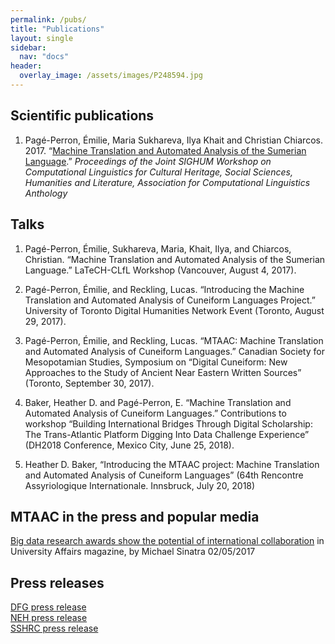 ```yaml
---
permalink: /pubs/
title: "Publications"
layout: single
sidebar:
  nav: "docs"
header:
  overlay_image: /assets/images/P248594.jpg
---
```


## Scientific publications
1. Pagé-Perron, Émilie, Maria Sukhareva, Ilya Khait and Christian Chiarcos. 2017. “[Machine Translation and Automated Analysis of the Sumerian Language](http://www.aclweb.org/anthology/W/W17/W17-2202.pdf).” <em>Proceedings of the Joint SIGHUM Workshop on Computational Linguistics for Cultural Heritage, Social Sciences, Humanities and Literature, Association for Computational Linguistics Anthology</em>

## Talks
1. Pagé-Perron, Émilie, Sukhareva, Maria, Khait, Ilya, and Chiarcos, Christian. “Machine Translation and Automated Analysis of the Sumerian Language.” LaTeCH-CLfL Workshop (Vancouver, August 4, 2017).

2. Pagé-Perron, Émilie, and Reckling, Lucas. “Introducing the Machine Translation and Automated Analysis of Cuneiform Languages Project.” University of Toronto Digital Humanities Network Event (Toronto, August 29, 2017).

3. Pagé-Perron, Émilie, and Reckling, Lucas. “MTAAC: Machine Translation and Automated Analysis of Cuneiform Languages.” Canadian Society for Mesopotamian Studies, Symposium on “Digital Cuneiform: New Approaches to the Study of Ancient Near Eastern Written Sources” (Toronto, September 30, 2017). 

4. Baker, Heather D. and Pagé-Perron, E. “Machine Translation and Automated Analysis of Cuneiform Languages.” Contributions to workshop “Building International Bridges Through Digital Scholarship: The Trans-Atlantic Platform Digging Into Data Challenge Experience” (DH2018 Conference, Mexico City, June 25, 2018).

5. Heather D. Baker, “Introducing the MTAAC project: Machine Translation and Automated Analysis of Cuneiform Languages” (64th Rencontre Assyriologique Internationale. Innsbruck, July 20, 2018)

## MTAAC in the press and popular media
[Big data research awards show the potential of international collaboration](http://www.universityaffairs.ca/opinion/in-my-opinion/big-data-research-awards-show-potential-international-collaboration/) in University Affairs magazine, by Michael Sinatra 02/05/2017


## Press releases
[DFG press release](http://www.dfg.de/foerderung/info_wissenschaft/2017/info_wissenschaft_17_16/index.html)  
[NEH press release](https://www.neh.gov/news/press-release/diggingintodata)  
[SSHRC press release](http://www.sshrc-crsh.gc.ca/news_room-salle_de_presse/press_releases-communiques/2017/digging_into_data-au_coeur_des_donnees_numeriques-eng.aspx)  
